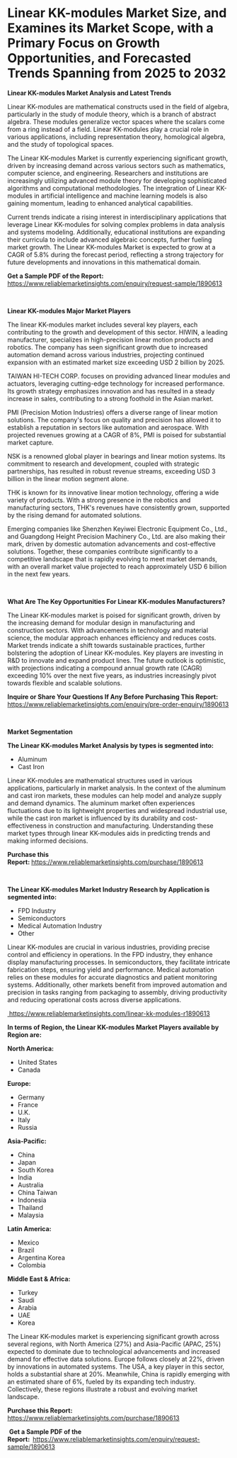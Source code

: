 <p><h1>Linear KK-modules Market Size, and Examines its Market Scope, with a Primary Focus on Growth Opportunities, and Forecasted Trends Spanning from 2025 to 2032</h1></p><p><strong>Linear KK-modules Market Analysis and Latest Trends</strong></p>
<p><p>Linear KK-modules are mathematical constructs used in the field of algebra, particularly in the study of module theory, which is a branch of abstract algebra. These modules generalize vector spaces where the scalars come from a ring instead of a field. Linear KK-modules play a crucial role in various applications, including representation theory, homological algebra, and the study of topological spaces.</p><p>The Linear KK-modules Market is currently experiencing significant growth, driven by increasing demand across various sectors such as mathematics, computer science, and engineering. Researchers and institutions are increasingly utilizing advanced module theory for developing sophisticated algorithms and computational methodologies. The integration of Linear KK-modules in artificial intelligence and machine learning models is also gaining momentum, leading to enhanced analytical capabilities.</p><p>Current trends indicate a rising interest in interdisciplinary applications that leverage Linear KK-modules for solving complex problems in data analysis and systems modeling. Additionally, educational institutions are expanding their curricula to include advanced algebraic concepts, further fueling market growth. The Linear KK-modules Market is expected to grow at a CAGR of 5.8% during the forecast period, reflecting a strong trajectory for future developments and innovations in this mathematical domain.</p></p>
<p><strong>Get a Sample PDF of the Report:&nbsp;</strong> <a href="https://www.reliablemarketinsights.com/enquiry/request-sample/1890613?utm_campaign=3548&utm_medium=2&utm_source=Github&utm_content=ia&utm_term=12042025&utm_id=linear-kk-modules">https://www.reliablemarketinsights.com/enquiry/request-sample/1890613</a></p>
<p>&nbsp;</p>
<p><strong>Linear KK-modules Major Market Players</strong></p>
<p><p>The linear KK-modules market includes several key players, each contributing to the growth and development of this sector. HIWIN, a leading manufacturer, specializes in high-precision linear motion products and robotics. The company has seen significant growth due to increased automation demand across various industries, projecting continued expansion with an estimated market size exceeding USD 2 billion by 2025.</p><p>TAIWAN HI-TECH CORP. focuses on providing advanced linear modules and actuators, leveraging cutting-edge technology for increased performance. Its growth strategy emphasizes innovation and has resulted in a steady increase in sales, contributing to a strong foothold in the Asian market.</p><p>PMI (Precision Motion Industries) offers a diverse range of linear motion solutions. The company's focus on quality and precision has allowed it to establish a reputation in sectors like automation and aerospace. With projected revenues growing at a CAGR of 8%, PMI is poised for substantial market capture.</p><p>NSK is a renowned global player in bearings and linear motion systems. Its commitment to research and development, coupled with strategic partnerships, has resulted in robust revenue streams, exceeding USD 3 billion in the linear motion segment alone.</p><p>THK is known for its innovative linear motion technology, offering a wide variety of products. With a strong presence in the robotics and manufacturing sectors, THK's revenues have consistently grown, supported by the rising demand for automated solutions.</p><p>Emerging companies like Shenzhen Keyiwei Electronic Equipment Co., Ltd., and Guangdong Height Precision Machinery Co., Ltd. are also making their mark, driven by domestic automation advancements and cost-effective solutions. Together, these companies contribute significantly to a competitive landscape that is rapidly evolving to meet market demands, with an overall market value projected to reach approximately USD 6 billion in the next few years.</p></p>
<p>&nbsp;</p>
<p><strong>What Are The Key Opportunities For Linear KK-modules Manufacturers?</strong></p>
<p><p>The Linear KK-modules market is poised for significant growth, driven by the increasing demand for modular design in manufacturing and construction sectors. With advancements in technology and material science, the modular approach enhances efficiency and reduces costs. Market trends indicate a shift towards sustainable practices, further bolstering the adoption of Linear KK-modules. Key players are investing in R&D to innovate and expand product lines. The future outlook is optimistic, with projections indicating a compound annual growth rate (CAGR) exceeding 10% over the next five years, as industries increasingly pivot towards flexible and scalable solutions.</p></p>
<p><strong>Inquire or Share Your Questions If Any Before Purchasing This Report:</strong> <a href="https://www.reliablemarketinsights.com/enquiry/pre-order-enquiry/1890613?utm_campaign=3548&utm_medium=2&utm_source=Github&utm_content=ia&utm_term=12042025&utm_id=linear-kk-modules">https://www.reliablemarketinsights.com/enquiry/pre-order-enquiry/1890613</a></p>
<p>&nbsp;</p>
<p><strong>Market Segmentation</strong></p>
<p><strong>The Linear KK-modules Market Analysis by types is segmented into:</strong></p>
<p><ul><li>Aluminum</li><li>Cast Iron</li></ul></p>
<p><p>Linear KK-modules are mathematical structures used in various applications, particularly in market analysis. In the context of the aluminum and cast iron markets, these modules can help model and analyze supply and demand dynamics. The aluminum market often experiences fluctuations due to its lightweight properties and widespread industrial use, while the cast iron market is influenced by its durability and cost-effectiveness in construction and manufacturing. Understanding these market types through linear KK-modules aids in predicting trends and making informed decisions.</p></p>
<p><strong>Purchase this Report:&nbsp;</strong><a href="https://www.reliablemarketinsights.com/purchase/1890613?utm_campaign=3548&utm_medium=2&utm_source=Github&utm_content=ia&utm_term=12042025&utm_id=linear-kk-modules">https://www.reliablemarketinsights.com/purchase/1890613</a></p>
<p>&nbsp;</p>
<p><strong>The Linear KK-modules Market Industry Research by Application is segmented into:</strong></p>
<p><ul><li>FPD Industry</li><li>Semiconductors</li><li>Medical Automation Industry</li><li>Other</li></ul></p>
<p><p>Linear KK-modules are crucial in various industries, providing precise control and efficiency in operations. In the FPD industry, they enhance display manufacturing processes. In semiconductors, they facilitate intricate fabrication steps, ensuring yield and performance. Medical automation relies on these modules for accurate diagnostics and patient monitoring systems. Additionally, other markets benefit from improved automation and precision in tasks ranging from packaging to assembly, driving productivity and reducing operational costs across diverse applications.</p></p>
<p><a href="https://www.reliablemarketinsights.com/linear-kk-modules-r1890613?utm_campaign=3548&utm_medium=2&utm_source=Github&utm_content=ia&utm_term=12042025&utm_id=linear-kk-modules">&nbsp;https://www.reliablemarketinsights.com/linear-kk-modules-r1890613</a></p>
<p><strong>In terms of Region, the Linear KK-modules Market Players available by Region are:</strong></p>
<p>
    <p> <strong> North America: </strong>
        <ul>
            <li>United States</li>
            <li>Canada</li>
        </ul>
        </p> 
    <p> <strong> Europe: </strong>
        <ul>
            <li>Germany</li>
            <li>France</li>
            <li>U.K.</li>
            <li>Italy</li>
            <li>Russia</li>
        </ul>
        </p> 
    <p> <strong> Asia-Pacific: </strong>
        <ul>
            <li>China</li>
            <li>Japan</li>
            <li>South Korea</li>
            <li>India</li>
            <li>Australia</li>
            <li>China Taiwan</li>
            <li>Indonesia</li>
            <li>Thailand</li>
            <li>Malaysia</li>
        </ul>
        </p> 
    <p> <strong> Latin America: </strong>
        <ul>
            <li>Mexico</li>
            <li>Brazil</li>
            <li>Argentina Korea</li>
            <li>Colombia</li>
        </ul>
        </p> 
    <p> <strong> Middle East & Africa: </strong>
        <ul>
            <li>Turkey</li>
            <li>Saudi</li>
            <li>Arabia</li>
            <li>UAE</li>
            <li>Korea</li>
        </ul>
    </p>
    </p>
<p><p>The Linear KK-modules market is experiencing significant growth across several regions, with North America (27%) and Asia-Pacific (APAC, 25%) expected to dominate due to technological advancements and increased demand for effective data solutions. Europe follows closely at 22%, driven by innovations in automated systems. The USA, a key player in this sector, holds a substantial share at 20%. Meanwhile, China is rapidly emerging with an estimated share of 6%, fueled by its expanding tech industry. Collectively, these regions illustrate a robust and evolving market landscape.</p></p>
<p><strong>Purchase this Report: </strong><a href="https://www.reliablemarketinsights.com/purchase/1890613?utm_campaign=3548&utm_medium=2&utm_source=Github&utm_content=ia&utm_term=12042025&utm_id=linear-kk-modules">https://www.reliablemarketinsights.com/purchase/1890613</a></p>
<p>&nbsp;<strong>Get a Sample PDF of the Report:&nbsp;&nbsp;</strong><a href="https://www.reliablemarketinsights.com/enquiry/request-sample/1890613?utm_campaign=3548&utm_medium=2&utm_source=Github&utm_content=ia&utm_term=12042025&utm_id=linear-kk-modules">https://www.reliablemarketinsights.com/enquiry/request-sample/1890613</a></p>
<p><strong></strong></p>
<p><p></p><p></p><p></p></p>